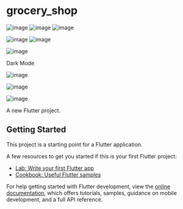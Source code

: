 # grocery_shop

![image](https://user-images.githubusercontent.com/37849194/183259265-83238203-a1e7-41e4-a7e5-14ec97385e47.png)  ![image](https://user-images.githubusercontent.com/37849194/183259273-28c322ad-bd40-4c88-822c-aae6740b55ec.png)  ![image](https://user-images.githubusercontent.com/37849194/183259284-9b7e4dea-964f-44da-b0e6-e0d597426d8b.png)

![image](https://user-images.githubusercontent.com/37849194/183259290-40a31e36-96ff-4e33-ac1f-9da2a53905f0.png)  ![image](https://user-images.githubusercontent.com/37849194/183259294-0aed629c-faf2-4185-9e61-2406497e4788.png)


![image](https://user-images.githubusercontent.com/37849194/183259299-00373f37-74d4-499b-a9dd-b1208e0ae5d5.png)

Dark Mode

![image](https://user-images.githubusercontent.com/37849194/183259305-7715dc17-21af-4965-8bc5-afe59d04c30c.png)


![image](https://user-images.githubusercontent.com/37849194/183259313-d0fdf5a1-fbe1-4861-b8f1-536742b2172f.png)

![image](https://user-images.githubusercontent.com/37849194/183259322-bed928bb-3df9-42dc-9d61-dcc98e6b4d39.png)



A new Flutter project.

## Getting Started

This project is a starting point for a Flutter application.

A few resources to get you started if this is your first Flutter project:

- [Lab: Write your first Flutter app](https://docs.flutter.dev/get-started/codelab)
- [Cookbook: Useful Flutter samples](https://docs.flutter.dev/cookbook)

For help getting started with Flutter development, view the
[online documentation](https://docs.flutter.dev/), which offers tutorials,
samples, guidance on mobile development, and a full API reference.
